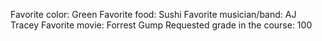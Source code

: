 Favorite color: Green 
Favorite food: Sushi
Favorite musician/band: AJ Tracey
Favorite movie: Forrest Gump
Requested grade in the course: 100 
